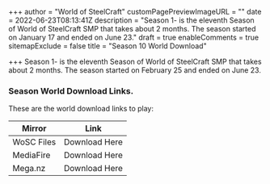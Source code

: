 +++
author = "World of SteelCraft"
customPagePreviewImageURL = ""
date = 2022-06-23T08:13:41Z
description = "Season 1- is the eleventh Season of World of SteelCraft SMP that takes about 2 months. The season started on January 17 and ended on June 23."
draft = true
enableComments = true
sitemapExclude = false
title = "Season 10 World Download"

+++
Season 1- is the eleventh Season of World of SteelCraft SMP that takes about 2 months. The season started on February 25 and ended on June 23.

<div class="padding-post">

### Season World Download Links.

These are the world download links to play:

| Mirror | Link |
| --- | --- |
| WoSC Files | Download Here |
| MediaFire | Download Here |
| Mega.nz | Download Here |

</div>
